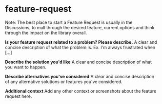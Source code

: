# feature-request

Note: The best place to start a Feature Request is usually in the Discussions, to mull through the desired feature, current options and think through the impact on the library overall.

**Is your feature request related to a problem? Please describe.** A clear and concise description of what the problem is. Ex. I'm always frustrated when \[...]

**Describe the solution you'd like** A clear and concise description of what you want to happen.

**Describe alternatives you've considered** A clear and concise description of any alternative solutions or features you've considered.

**Additional context** Add any other context or screenshots about the feature request here.
